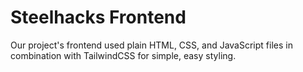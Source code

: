 # Steelhacks Frontend

Our project's frontend used plain HTML, CSS, and JavaScript files in combination with TailwindCSS for simple, easy styling.
